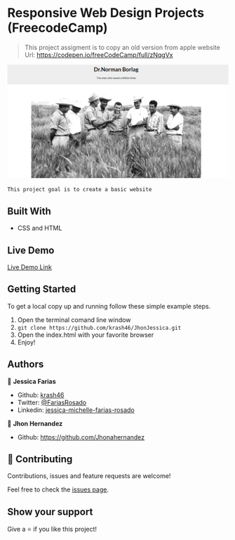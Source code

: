 # Responsive Web Design Projects (FreecodeCamp)

> This project assigment is to copy an old version from apple website
Url: https://codepen.io/freeCodeCamp/full/zNqgVx

![screenshot](/assets/images/screenshot.png)

    This project goal is to create a basic website

## Built With

- CSS and HTML

## Live Demo

[Live Demo Link](https://krash46.github.io/JhonJessica/)


## Getting Started

To get a local copy up and running follow these simple example steps.

1. Open the terminal comand line window
2. ``` git clone https://github.com/krash46/JhonJessica.git ```
3. Open the index.html with your favorite browser
4. Enjoy!


## Authors

👤 **Jessica Farias**

- Github: [krash46](https://github.com/krash46)
- Twitter: [@FariasRosado](https://twitter.com/FariasRosado)
- Linkedin: [jessica-michelle-farias-rosado](https://www.linkedin.com/in/jessica-michelle-farias-rosado/)

👤 **Jhon Hernandez**

- Github: https://github.com/Jhonahernandez

## 🤝 Contributing

Contributions, issues and feature requests are welcome!

Feel free to check the [issues page](issues/).

## Show your support

Give a ⭐️ if you like this project!